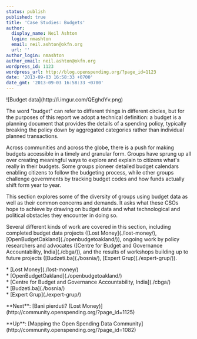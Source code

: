 ```yaml
---
status: publish
published: true
title: 'Case Studies: Budgets'
author:
  display_name: Neil Ashton
  login: nmashton
  email: neil.ashton@okfn.org
  url: ''
author_login: nmashton
author_email: neil.ashton@okfn.org
wordpress_id: 1123
wordpress_url: http://blog.openspending.org/?page_id=1123
date: '2013-09-03 16:58:33 +0700'
date_gmt: '2013-09-03 16:58:33 +0700'
---
```

<p>![Budget data](http://i.imgur.com/QEghdYv.png)</p>
<p>The word "budget" can refer to different things in different circles, but for the purposes of this report we adopt a technical definition: a budget is a planning document that provides the details of a spending policy, typically breaking the policy down by aggregated categories rather than individual planned transactions.</p>
<p>Across communities and across the globe, there is a push for making budgets accessible in a timely and granular form. Groups have sprung up all over creating meaningful ways to explore and explain to citizens what's really in their budgets. Some groups pioneer detailed budget calendars enabling citizens to follow the budgeting process, while other groups challenge governments by tracking budget codes and how funds actually shift form year to year.</p>
<p>This section explores some of the diversity of groups using budget data as well as their common concerns and demands. It asks what these CSOs hope to achieve by drawing on budget data and what technological and political obstacles they encounter in doing so.</p>
<p>Several different kinds of work are covered in this section, including completed budget data projects ([Lost Money](./lost-money/), [OpenBudgetOakland](./openbudgetoakland/)), ongoing work by policy researchers and advocates ([Centre for Budget and Governance Accountability, India](./cbga/)), and the results of workshops building up to future projects ([Budzeti.ba](./bosnia/), [Expert Grup](./expert-grup/)).</p>
<p>* [Lost Money](./lost-money/)<br />
* [OpenBudgetOakland](./openbudgetoakland/)<br />
* [Centre for Budget and Governance Accountability, India](./cbga/)<br />
* [Budzeti.ba](./bosnia/)<br />
* [Expert Grup](./expert-grup/)</p>
<p>**Next**: [Bani pierduti? (Lost Money)](http://community.openspending.org/?page_id=1125)</p>
<p>**Up**: [Mapping the Open Spending Data Community](http://community.openspending.org/?page_id=1082)</p>
